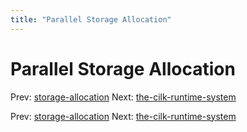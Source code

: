 ```yaml
---
title: "Parallel Storage Allocation"
---
```


# Parallel Storage Allocation

Prev: [storage-allocation](storage-allocation.md)
Next: [the-cilk-runtime-system](the-cilk-runtime-system.md)

Prev: [storage-allocation](storage-allocation.md)
Next: [the-cilk-runtime-system](the-cilk-runtime-system.md)
